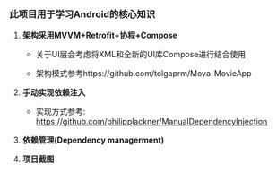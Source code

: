 ### 此项目用于学习Android的核心知识

1. **架构采用MVVM+Retrofit+协程+Compose**

   - 关于UI层会考虑将XML和全新的UI库Compose进行结合使用

   - 架构模式参考https://github.com/tolgaprm/Mova-MovieApp

2. **手动实现依赖注入**

   - 实现方式参考: https://github.com/philipplackner/ManualDependencyInjection

3. **依赖管理(Dependency managerment)**

4. **项目截图**

   <img src="https://i.giphy.com/media/hUa9Mc7xIZ4yxjvwtz/giphy.webp" onerror="this.onerror=null;this.src='https://i.giphy.com/hUa9Mc7xIZ4yxjvwtz.gif';" alt="">
